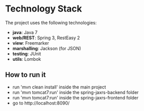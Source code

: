# Technology Stack

The project uses the following technologies:
- **java**: Java 7
- **web/REST**: Spring 3, RestEasy 2
- **view**: Freemarker
- **marshalling**: Jackson (for JSON)
- **testing**: JUnit
- **utils**: Lombok

## How to run it
* run 'mvn clean install' inside the main project
* run 'mvn tomcat7:run' inside the spring-jaxrs-backend folder
* run 'mvn tomcat7:run' inside the spring-jaxrs-frontend folder
* go to http://localhost:8090/